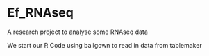 # Ef_RNAseq
A research project to analyse some RNAseq data

We start our R Code using ballgown to read in data from tablemaker
